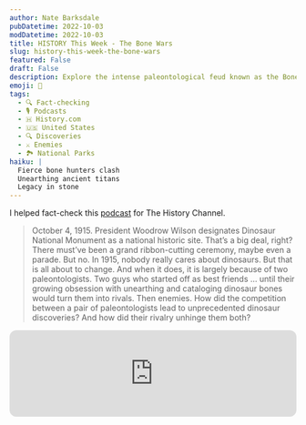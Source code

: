 ```yaml
---
author: Nate Barksdale
pubDatetime: 2022-10-03
modDatetime: 2022-10-03
title: HISTORY This Week - The Bone Wars
slug: history-this-week-the-bone-wars
featured: False
draft: False
description: Explore the intense paleontological feud known as the Bone Wars – a bitter rivalry that unearthed dinosaurs and ignited a national obsession.
emoji: 🦕
tags:
  - 🔍 Fact-checking
  - 🎙️ Podcasts
  - 🇭 History.com
  - 🇺🇸 United States
  - 🔍 Discoveries
  - ⚔️ Enemies
  - 🏞️ National Parks
haiku: |
  Fierce bone hunters clash
  Unearthing ancient titans
  Legacy in stone
---
```


I helped fact-check this [podcast](https://open.spotify.com/episode/2duO7uepDmUNOOrzyFbpQs?si=wrUfh7cgQ2iGuAemKCptlA) for The History Channel.

> October 4, 1915. President Woodrow Wilson designates Dinosaur National Monument as a national historic site. That’s a big deal, right? There must’ve been a grand ribbon-cutting ceremony, maybe even a parade. But no. In 1915, nobody really cares about dinosaurs. But that is all about to change. And when it does, it is largely because of two paleontologists. Two guys who started off as best friends … until their growing obsession with unearthing and cataloging dinosaur bones would turn them into rivals. Then enemies. How did the competition between a pair of paleontologists lead to unprecedented dinosaur discoveries? And how did their rivalry unhinge them both?

<iframe style="border-radius:12px" src="https://open.spotify.com/embed/episode/2duO7uepDmUNOOrzyFbpQs?utm_source=generator" width="100%" height="152" frameBorder="0" allowfullscreen="" allow="autoplay; clipboard-write; encrypted-media; fullscreen; picture-in-picture" loading="lazy"></iframe>
